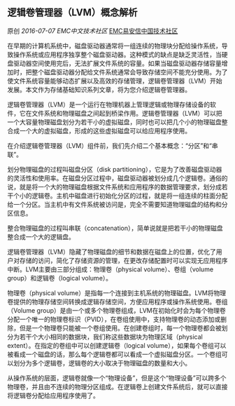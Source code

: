 ## 逻辑卷管理器（LVM）概念解析

原创 *2016-07-07* *EMC中文技术社区* [EMC易安信中国技术社区](https://mp.weixin.qq.com/s?__biz=MjM5NjY0NzAwMg==&mid=2651771142&idx=3&sn=c3d6c40a12e2482fa91c7f3667678a99&scene=21##)

在早期的计算机系统中，磁盘驱动器通常将一组连续的物理块分配给操作系统，导致操作系统或应用程序独享整个磁盘驱动器。这种模式的缺点是缺乏灵活性，当硬盘驱动器空间使用完后，无法扩展文件系统的容量。如果当磁盘驱动器存储容量增加时，把整个磁盘驱动器分配给文件系统通常会导致存储空间不能充分使用。为了使文件系统容量能够动态扩展以及高效的存储管理，逻辑卷管理器（LVM）开始发展。本文作为存储基础知识系列文章，将为您介绍逻辑卷管理器。

 

逻辑卷管理器（LVM）是一个运行在物理机器上管理逻辑或物理存储设备的软件，它在文件系统和物理磁盘之间起到桥梁作用。逻辑卷管理器（LVM）可以把一个大容量物理磁盘划分为若干小的虚拟磁盘，同时也可以把几个小的物理磁盘整合成一个大的虚拟磁盘，形成的这些虚拟磁盘可以给应用程序使用。

 

在介绍逻辑卷管理器（LVM）组件前，我们先介绍二个基本概念：“分区”和“串联”。

 

划分物理磁盘的过程叫磁盘分区（disk partitioning），它是为了改善磁盘驱动器的灵活性和使用率。在磁盘分区过程中，磁盘驱动器被划分成几个逻辑卷。通俗的说，就是将一个大的物理磁盘根据文件系统和应用程序的数据管理要求，划分成若干个小的逻辑卷。主机中磁盘进行初始化分区的过程，就是将一组连续的柱面分配给一个分区。当主机中有文件系统被访问是，完全不需要知道物理磁盘的结构和分区信息。

 

整合物理磁盘的过程叫串联（concatenation），简单说就是把若干小的物理磁盘整合成一个大的逻辑盘。

 

 

逻辑卷管理器（LVM）隐藏了物理磁盘的细节和数据在磁盘上的位置，优化了用户对存储的访问，简化了存储资源的管理，在更改存储配置时可以实现无应用程序中断。LVM主要由三部分组成：物理卷（physical volume）、卷组（volume group）和逻辑卷（logical volume）。

 

物理卷（physical volume）是指每一个连接到主机系统的物理磁盘。LVM将物理卷提供的物理存储空间转换成逻辑存储空间，方便应用程序或操作系统使用。卷组（Volume group）是由一个或多个物理卷组成，LVM在初始化时会为每个物理卷分配一个唯一的物理卷标识（PVID），在卷组使用中，支持物理卷的动态添加或删除，但是一个物理卷只能被一个卷组使用。在创建卷组时，每一个物理卷都会被划分为若干个大小相同的数据块，我们称这些数据块为物理区域（physical extent）。在指定的卷组中可以创建逻辑卷（logical volume），如果每个卷组可以被看成一个磁盘的话，那么每个逻辑卷都可以看成一个虚拟磁盘分区。一个卷组可以划分为多个逻辑卷，逻辑卷的大小取决于物理磁盘的数量和大小。

 

从操作系统的层面，逻辑卷就像一个“物理设备”，但是这个“物理设备”可以跨多个物理卷，并且由不连续的物理分区组成。在逻辑卷上创建文件系统后，就可以直接将逻辑卷分配给应用程序使用了。

 
